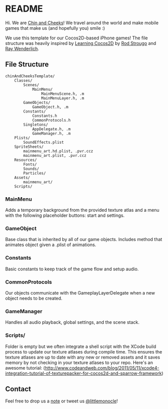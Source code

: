 README
======

Hi. We are [Chin and Cheeks](http://twitter.com/littlemonocle)! We travel 
around the world and make mobile games that make us (and hopefully you) smile :)

We use this template for our Cocos2D-based iPhone games! The file structure was 
heavily inspired by [Learning Cocos2D](http://amzn.com/0321735625) by 
[Rod Strougo](http://twitter.com/rodstrougo) and 
[Ray Wenderlich](http://www.raywenderlich.com/).

File Structure
--------------

	chinAndCheeksTemplate/
		Classes/
			Scenes/
				MainMenu/
					MainMenuScene.h, .m
					MainMenuLayer.h, .m
			GameObjects/
				GameObject.h, .m
			Constants/
				Constants.h
				CommonProtocols.h
			Singletons/
				AppDelegate.h, .m
				GameManager.h, .m
		Plists/
			SoundEffects.plist
		SpriteSheets/
			mainmenu_art.hd.plist, .pvr.ccz
			mainmenu_art.plist, .pvr.ccz
		Resources/
			Fonts/
			Sounds/
			Particles/
		Assets/
			mainmenu_art/
		Scripts/

### MainMenu

Adds a temporary background from the provided texture atlas and a 
menu with the following placeholder buttons: start and settings.

### GameObject

Base class that is inherited by all of our game objects. Includes method 
that animates object given a .plist of animations.

### Constants

Basic constants to keep track of the game flow and setup audio.

### CommonProtocols

Our objects communicate with the GameplayLayerDelegate when a new object 
needs to be created.

### GameManager

Handles all audio playback, global settings, and the scene stack.

### Scripts/

Folder is empty but we often integrate a shell script with the XCode build 
process to update our texture atlases during compile time. This ensures the 
texture atlases are up to date with any new or removed assets and it 
saves memory by not checking in your texture atlases to your repo. Here's 
an awesome tutorial: (http://www.codeandweb.com/blog/2011/05/11/xcode4-integration-tutorial-of-texturepacker-for-cocos2d-and-sparrow-framework)

Contact
-------
Feel free to drop us a [note](mailto:recipient@example.com) or tweet 
us [@littlemonocle](http://www.twitter.com/littlemonocle)!